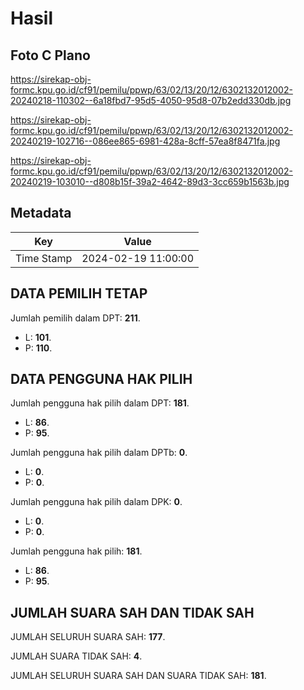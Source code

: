 # Hasil

## Foto C Plano

https://sirekap-obj-formc.kpu.go.id/cf91/pemilu/ppwp/63/02/13/20/12/6302132012002-20240218-110302--6a18fbd7-95d5-4050-95d8-07b2edd330db.jpg

https://sirekap-obj-formc.kpu.go.id/cf91/pemilu/ppwp/63/02/13/20/12/6302132012002-20240219-102716--086ee865-6981-428a-8cff-57ea8f8471fa.jpg

https://sirekap-obj-formc.kpu.go.id/cf91/pemilu/ppwp/63/02/13/20/12/6302132012002-20240219-103010--d808b15f-39a2-4642-89d3-3cc659b1563b.jpg


## Metadata

| Key        | Value               |
| ---------- | ------------------- |
| Time Stamp | 2024-02-19 11:00:00 |


## DATA PEMILIH TETAP

Jumlah pemilih dalam DPT: **211**.
 * L: **101**.
 * P: **110**.

## DATA PENGGUNA HAK PILIH

Jumlah pengguna hak pilih dalam DPT: **181**.
 * L: **86**.
 * P: **95**.

Jumlah pengguna hak pilih dalam DPTb: **0**.
 * L: **0**.
 * P: **0**.

Jumlah pengguna hak pilih dalam DPK: **0**.
 * L: **0**.
 * P: **0**.

Jumlah pengguna hak pilih: **181**.
 * L: **86**.
 * P: **95**.

## JUMLAH SUARA SAH DAN TIDAK SAH

JUMLAH SELURUH SUARA SAH: **177**.

JUMLAH SUARA TIDAK SAH: **4**.

JUMLAH SELURUH SUARA SAH DAN SUARA TIDAK SAH: **181**.


